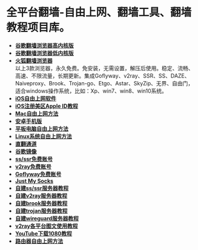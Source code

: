 # 全平台翻墙-自由上网、翻墙工具、翻墙教程项目库。
<ul >
    <li class="Box-row"><strong><a href="https://github.com/Alvin9999/new-pac/wiki/%E9%AB%98%E5%86%85%E6%A0%B8%E7%89%88">谷歌翻墙浏览器高内核版</a></strong></li>
    <li class="Box-row">
          <strong><a class="d-block" href="https://github.com/Alvin9999/new-pac/wiki/%E4%BD%8E%E5%86%85%E6%A0%B8%E7%89%88">谷歌翻墙浏览器低内核版</a></strong>
        </li>
  <li class="Box-row">
          <strong><a class="d-block" href="https://github.com/Alvin9999/new-pac/wiki/%E7%81%AB%E7%8B%90%E7%BF%BB%E5%A2%99%E6%B5%8F%E8%A7%88%E5%99%A8">火狐翻墙浏览器</a></strong>
        </li>  
以上3款浏览器，永久免费。免安装，无需设置，解压后使用。稳定、流畅、高速、不限流量，长期更新。集成Goflyway、v2ray、SSR、SS、DAZE、Naiveproxy、Brook、Trojan-go、Etgo、Astar、SkyZip、无界、自由门，适合windows操作系统，比如：Xp、win7、win8、win10系统。
        <li class="Box-row">
          <strong><a class="d-block" href="https://github.com/Alvin9999/new-pac/wiki/%E8%8B%B9%E6%9E%9C%E6%89%8B%E6%9C%BA%E7%BF%BB%E5%A2%99%E8%BD%AF%E4%BB%B6">iOS自由上网软件</a></strong>
        </li>        
        <li class="Box-row">
          <strong><a class="d-block" href="https://github.com/Alvin9999/new-pac/wiki/iOS%E6%B3%A8%E5%86%8C%E7%BE%8E%E5%8C%BAApple-ID%E6%95%99%E7%A8%8B">iOS注册美区Apple ID教程</a></strong>
        </li>
        <li class="Box-row">
          <strong><a class="d-block" href="https://github.com/Alvin9999/new-pac/wiki/%E8%8B%B9%E6%9E%9C%E7%94%B5%E8%84%91MAC%E7%BF%BB%E5%A2%99%E8%BD%AF%E4%BB%B6">Mac自由上网方法</a></strong>
        </li>
  <li>
      <strong><a href="https://github.com/Alvin9999/new-pac/wiki/%E5%AE%89%E5%8D%93%E6%89%8B%E6%9C%BA%E7%89%88">安卓手机版</a></strong>
    </li>
  <li class="Box-row">
          <strong><a class="d-block" href="https://github.com/Alvin9999/new-pac/wiki/%E5%B9%B3%E6%9D%BF%E7%94%B5%E8%84%91%E7%BF%BB%E5%A2%99%E8%BD%AF%E4%BB%B6">平板电脑自由上网方法 </a></strong>
        </li>
      <li class="Box-row">
          <strong><a class="d-block" href="https://github.com/Alvin9999/new-pac/wiki/Linux%E7%B3%BB%E7%BB%9F%E7%BF%BB%E5%A2%99%E6%96%B9%E6%B3%95">Linux系统自由上网方法</a></strong>
        </li>
  <li class="Box-row">
          <strong><a class="d-block" href="https://github.com/Alvin9999/new-pac/wiki/%E7%9B%B4%E7%BF%BB%E9%80%9A%E9%81%93">直翻通道</a></strong>
        </li>  
          <li class="Box-row">
          <strong><a class="d-block" href="https://github.com/Alvin9999/new-pac/wiki/%E8%B0%B7%E6%AD%8C%E9%95%9C%E5%83%8F">谷歌镜像</a></strong>
        </li>
        <li class="Box-row">
          <strong><a class="d-block" href="https://github.com/Alvin9999/new-pac/wiki/ss%E5%85%8D%E8%B4%B9%E8%B4%A6%E5%8F%B7">ss/ssr免费账号 </a></strong>
        </li>
          <li class="Box-row">
          <strong><a class="d-block" href="https://github.com/Alvin9999/new-pac/wiki/v2ray%E5%85%8D%E8%B4%B9%E8%B4%A6%E5%8F%B7">v2ray免费账号</a></strong>
        </li>
        <li class="Box-row">
          <strong><a class="d-block" href="https://github.com/Alvin9999/new-pac/wiki/Goflyway%E5%85%8D%E8%B4%B9%E8%B4%A6%E5%8F%B7">Goflyway免费账号</a></strong>
        </li>
        <li class="Box-row">
          <strong><a class="d-block" href="https://github.com/Alvin9999/new-pac/wiki/Just-My-Socks">Just My Socks</a></strong>
  </li>
          <li class="Box-row">
          <strong><a class="d-block" href="https://github.com/Alvin9999/new-pac/wiki/%E8%87%AA%E5%BB%BAss%E6%9C%8D%E5%8A%A1%E5%99%A8%E6%95%99%E7%A8%8B">自建ss/ssr服务器教程 </a></strong>
  </li>
          <li class="Box-row">
          <strong><a class="d-block" href="https://github.com/Alvin9999/new-pac/wiki/%E8%87%AA%E5%BB%BAv2ray%E6%9C%8D%E5%8A%A1%E5%99%A8%E6%95%99%E7%A8%8B">自建v2ray服务器教程 </a></strong>
  </li>
          <li class="Box-row">
          <strong><a class="d-block" href="https://github.com/Alvin9999/new-pac/wiki/%E8%87%AA%E5%BB%BAbrook%E6%9C%8D%E5%8A%A1%E5%99%A8%E6%95%99%E7%A8%8B">自建brook服务器教程 </a></strong>
  </li>
          <li class="Box-row">
          <strong><a class="d-block" href="https://github.com/Alvin9999/new-pac/wiki/%E8%87%AA%E5%BB%BAtrojan%E6%9C%8D%E5%8A%A1%E5%99%A8%E6%95%99%E7%A8%8B">自建trojan服务器教程 </a></strong>
  </li>
          <li class="Box-row">
          <strong><a class="d-block" href="https://github.com/Alvin9999/new-pac/wiki/%E8%87%AA%E5%BB%BAWireGuard-VPN%E6%9C%8D%E5%8A%A1%E5%99%A8%E6%95%99%E7%A8%8B">自建wireguard服务器教程</a></strong>
  </li>
            <li class="Box-row">
          <strong><a class="d-block" href="https://github.com/Alvin9999/new-pac/wiki/%E8%87%AA%E5%BB%BAWireGuard-VPN%E6%9C%8D%E5%8A%A1%E5%99%A8%E6%95%99%E7%A8%8B">v2ray各平台图文使用教程</a></strong>
  </li>
            <li class="Box-row">
          <strong><a class="d-block" href="https://github.com/Alvin9999/new-pac/wiki/YouTube%E4%B8%8B%E8%BD%BD1080%E6%95%99%E7%A8%8B">YouTube下载1080教程</a></strong>
  </li>
            <li class="Box-row">
          <strong><a class="d-block" href="https://github.com/Alvin9999/new-pac/wiki/%E8%B7%AF%E7%94%B1%E5%99%A8%E7%BF%BB%E5%A2%99">路由器自由上网方法</a></strong>
  </li>
</ul>
